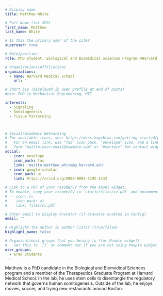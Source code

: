 ```yaml
---
# Display name
title: Matthew White

# Full Name (for SEO)
first_name: Matthew
last_name: White

# Is this the primary user of the site?
superuser: true

# Role/position
role: PhD student, Biological and Biomedical Sciences Program @Harvard Medical School

# Organizations/Affiliations
organizations:
  - name: Harvard Medical School 
    url: ''

# Short bio (displayed in user profile at end of posts)
#bio: PhD in Mechanical Engineering, MIT

interests:
  - Signaling
  - Somitogenesis
  - Tissue Patterning



# Social/Academic Networking
# For available icons, see: https://docs.hugoblox.com/getting-started/page-builder/#icons
#   For an email link, use "fas" icon pack, "envelope" icon, and a link in the
#   form "mailto:your-email@example.com" or "#contact" for contact widget.
social:
  - icon: envelope
    icon_pack: fas
    link: 'mailto:matthew_white@g.harvard.edu'
  - icon: google-scholar
    icon_pack: ai
    link: https://orcid.org/0000-0001-5195-1533

# Link to a PDF of your resume/CV from the About widget.
# To enable, copy your resume/CV to `static/files/cv.pdf` and uncomment the lines below.
#  - icon: cv
#    icon_pack: ai
#    link: files/cv.pdf

# Enter email to display Gravatar (if Gravatar enabled in Config)
email: ''

# Highlight the author in author lists? (true/false)
highlight_name: false

# Organizational groups that you belong to (for People widget)
#   Set this to `[]` or comment out if you are not using People widget.
user_groups:
  - Grad Students
---
```


Matthew is a PhD candidate in the Biological and Biomedical Sciences program and a member of the Therapeutics Graduate Program at Harvard Medical School. In the lab, he uses stem cells to disentangle the regulatory network that governs human somitogenesis. Outside of the lab, he enjoys movies, soccer, and trying new restaurants around Boston.